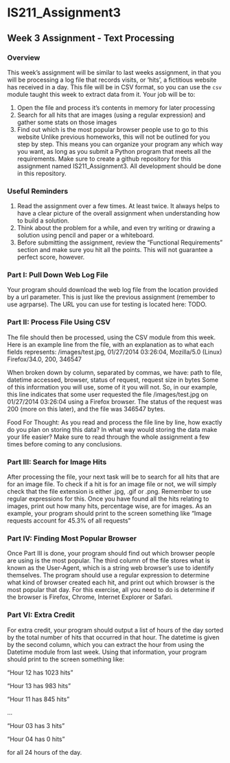 # IS211_Assignment3
## Week 3 Assignment - Text Processing
### Overview
This week’s assignment will be similar to last weeks assignment, in that you will be processing a log file that
records visits, or ‘hits’, a fictitious website has received in a day. This file will be in CSV format, so you can
use the `csv` module taught this week to extract data from it. Your job will be to:

1. Open the file and process it’s contents in memory for later processing
2. Search for all hits that are images (using a regular expression) and gather some stats on those
images
3. Find out which is the most popular browser people use to go to this website
Unlike previous homeworks, this will not be outlined for you step by step. This means you can organize your
program any which way you want, as long as you submit a Python program that meets all the requirements.
Make sure to create a github repository for this assignment named IS211_Assignment3. All development
should be done in this repository.

### Useful Reminders
1. Read the assignment over a few times. At least twice. It always helps to have a clear picture of the
overall assignment when understanding how to build a solution.
2. Think about the problem for a while, and even try writing or drawing a solution using pencil and
paper or a whiteboard.
3. Before submitting the assignment, review the “Functional Requirements” section and make sure you
hit all the points. This will not guarantee a perfect score, however.

### Part I: Pull Down Web Log File
Your program should download the web log file from the location provided by a ­­url parameter. This is just
like the previous assignment (remember to use agrparse). The URL you can use for testing is located here:
TODO.

### Part II: Process File Using CSV
The file should then be processed, using the CSV module from this week. Here is an example line from the
file, with an explanation as to what each fields represents:
/images/test.jpg, 01/27/2014 03:26:04, Mozilla/5.0 (Linux) Firefox/34.0, 200, 346547

When broken down by column, separated by commas, we have:
path to file, datetime accessed, browser, status of request, request size in bytes
Some of this information you will use, some of it you will not. So, in our example, this line indicates that
some user requested the file /images/test.jpg on 01/27/2014 03:26:04 using a Firefox browser. The status of
the request was 200 (more on this later), and the file was 346547 bytes.

Food For Thought: As you read and process the file line by line, how exactly do you plan on storing this
data? In what way would storing the data make your life easier? Make sure to read through the whole
assignment a few times before coming to any conclusions.

### Part III: Search for Image Hits
After processing the file, your next task will be to search for all hits that are for an image file. To check if a hit
is for an image file or not, we will simply check that the file extension is either .jpg, .gif or .png. Remember to
use regular expressions for this. Once you have found all the hits relating to images, print out how many
hits, percentage wise, are for images. As an example, your program should print to the screen something
like “Image requests account for 45.3% of all requests”

### Part IV: Finding Most Popular Browser
Once Part III is done, your program should find out which browser people are using is the most popular. The
third column of the file stores what is known as the User-Agent, which is a string web browser’s use to
identify themselves. The program should use a regular expression to determine what kind of browser
created each hit, and print out which browser is the most popular that day. For this exercise, all you need to
do is determine if the browser is Firefox, Chrome, Internet Explorer or Safari.

### Part VI: Extra Credit
For extra credit, your program should output a list of hours of the day sorted by the total number of hits that
occurred in that hour. The datetime is given by the second column, which you can extract the hour from
using the Datetime module from last week. Using that information, your program should print to the screen
something like:

“Hour 12 has 1023 hits”

“Hour 13 has 983 hits”

“Hour 11 has 845 hits”

...

“Hour 03 has 3 hits”

“Hour 04 has 0 hits”

for all 24 hours of the day.
